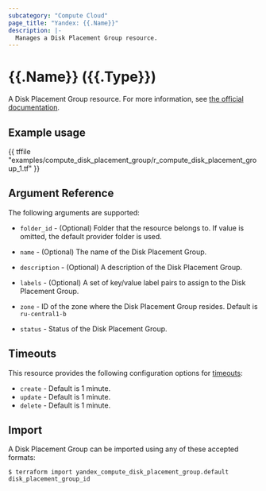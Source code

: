 ```yaml
---
subcategory: "Compute Cloud"
page_title: "Yandex: {{.Name}}"
description: |-
  Manages a Disk Placement Group resource.
---
```


# {{.Name}} ({{.Type}})

A Disk Placement Group resource. For more information, see [the official documentation](https://cloud.yandex.com/docs/compute/concepts/disk#nr-disks).

## Example usage

{{ tffile "examples/compute_disk_placement_group/r_compute_disk_placement_group_1.tf" }}

## Argument Reference

The following arguments are supported:

* `folder_id` - (Optional) Folder that the resource belongs to. If value is omitted, the default provider folder is used.

* `name` - (Optional) The name of the Disk Placement Group.

* `description` - (Optional) A description of the Disk Placement Group.

* `labels` - (Optional) A set of key/value label pairs to assign to the Disk Placement Group.

* `zone` - ID of the zone where the Disk Placement Group resides. Default is `ru-central1-b`

* `status` - Status of the Disk Placement Group.

## Timeouts

This resource provides the following configuration options for [timeouts](https://www.terraform.io/docs/language/resources/syntax.html#operation-timeouts):

- `create` - Default is 1 minute.
- `update` - Default is 1 minute.
- `delete` - Default is 1 minute.

## Import

A Disk Placement Group can be imported using any of these accepted formats:

```
$ terraform import yandex_compute_disk_placement_group.default disk_placement_group_id
```
